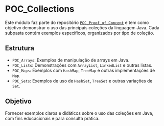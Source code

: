 # POC_Collections

Este módulo faz parte do repositório [`POC_Proof_of_Concept`](https://github.com/Higur1/POC_Proof_of_Concept) e tem como objetivo demonstrar o uso das principais coleções da linguagem Java. Cada subpasta contém exemplos específicos, organizados por tipo de coleção.

## Estrutura

- `POC_Arrays`: Exemplos de manipulação de arrays em Java.
- `POC_Lists`: Demonstrações com `ArrayList`, `LinkedList` e outras listas.
- `POC_Maps`: Exemplos com `HashMap`, `TreeMap` e outras implementações de `Map`.
- `POC_Sets`: Exemplos de uso de `HashSet`, `TreeSet` e outras variações de `Set`.

## Objetivo

Fornecer exemplos claros e didáticos sobre o uso das coleções em Java, com fins educacionais e para consulta prática.
